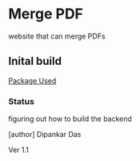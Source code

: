 # Merge PDF
website that can merge PDFs

## Inital build
[Package Used](https://www.npmjs.com/package/pdf-merger-js)

### Status
figuring out how to build the backend

[author] Dipankar Das

Ver 1.1 

